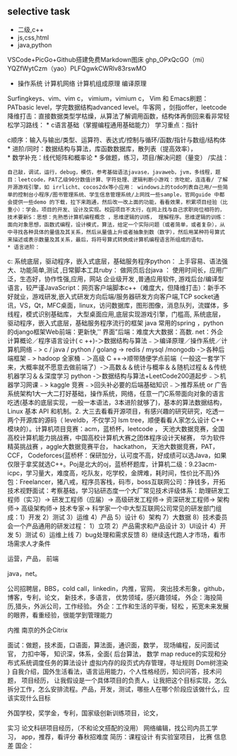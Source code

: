 ## selective task  
- 二级,c++  
- js,css,html  
- java,python

VSCode+PicGo+Github搭建免费Markdown图床
ghp_OPxQcGO（mi）YQZfWytCzm（yao）PLFQgwkCWRlv83rswMO

- 操作系统 计算机网络 计算机组成原理 编译原理

Surfingkeys、vim、vim c， vimium，vimium c， Vim 和 Emacs刷题：PATbasic level，学完数据结构advanced level。牛客网 ，剑指offer，leetcode降维打击：直接数据类型学枯燥，从算法了解调用函数，结构体再倒回来看非常轻松学习路线：
	* c语言基础（掌握编程通用基础能力）  学习重点：指针

c顺序：输入与输出/类型、运算符、表达式/控制与循环/函数/指针与数组/结构体
	* 进阶/同时：数据结构与算法，库函数数据库，散列表（提高效率），  
	* 数学补充：线代矩阵和概率论
	* 多做题，练习，项目/解决问题（量变） /实战：

    自己敲，调试，运行，debug，模仿，参考基础语法javase，javaweb，jvm，多线程，题目：leetcode，PAT乙级90分数值计算、字符处理、逻辑判断小游戏：贪吃蛇，连连看/ 了解开源游戏引擎，如 irrlicht、cocos2dx等小应用： windows上的todo列表自己用/一些简单的控制台小程序/图书管理系统、学生信息管理系统/上网找一些sample，官网guide 中都会提供一些demo 的下载，拉下来跑通，然后改一改上面的功能，看看效果，积累项目经验（比重小）：学会。项目的开发、设计及实现。校园项目不太行，在网上找与自己求职岗位相符的，技术要新S：思想：先熟悉计算机编程概念 ，思维逻辑的训练， 理解程序。思维逻辑的训练：面向对象思想，函数式编程，设计模式，算法，给定一个实际问题（或者简单，或者复杂），从中寻找各种具体的量值及其关系，然后从量值上升或者抽象到数（数字），然后用某种符号算式来描述或表示数量及其关系，最后，将符号算式转换成计算机编程语言所组成的语句。
	* 语言进阶：

c: 系统底层，驱动程序，嵌入式底层，基础服务程序python： 上手容易、语法强大、功能简单,测试 ,日常脚本工具ruby： 做网页后台java ： 使用时间长，应用广泛，生态好，协作性强,应用，网站 企业级开发  ,普通应用软件, 游戏后台/编译型语言，较严谨JavaScript：网页客户端脚本c++（难度大，但降维打击）：新手不好就业，游戏研发,嵌入式研发方向后端/服务器研发方向客户端,TCP socket通讯，VS，Qt，MFC桌面，linux，访问数据库，图形图像，消息队列，流媒体，多线程，模式识别基础库， 大型桌面应用,底层实现游戏引擎，门槛高, 系统底层，驱动程序，嵌入式底层，基础服务程序流行的框架 java 常用的spring ，python 的django框架Web前端：更新快,'' 界面”后端：难度大大数据：高数. net：外企   计算概论／程序语言设计( c ++)-＞数据结构与算法﹣＞编译原理／操作系统／计算机网络﹣> c / java / python / golang -> redis / mysqI /mongodb -＞各种后端框架﹣> hadoop 全家桶﹣＞高级 C ++->顺带随便学点前端（一般这一套学下来，大概率就不愿意去做前端了）-＞高数＆＆统计与概率＆＆随机过程＆＆传统机器学习＆＆深度学习   python -＞数据结构与算法+LeetCode200道起步﹣＞机器学习网课﹣> kaggle 竞赛﹣>回头补必要的后端基础知识﹣＞推荐系统 or 广告系统架构1大一大二打好基础，操作系统，网络，任意一门C系带面向对象的语言吃透(基本的底层实现，一般一本语法，3本进阶就够了)，基本的算法数据结构，Linux 基本 API 和机制。2. 大三去看看开源项目，有感兴趣的研究研究，吃透一两个开源库的源码（ leveldb，不仅学习 lsm tree，顺便看看人家怎么设计 C++ 模块的）。计算机项目竞赛：acm，蓝桥杯，leetcode ， 天池大数据竞赛，全国高校计算机能力挑战赛，中国高校计算机大赛之团体程序设计天梯赛， 华为软件精英挑战赛 ，aggle大数据竞赛平台， hackathon， 天池大数据竞赛，PAT， CCF， Codeforces{蓝桥杯：保研加分，认可度不高，好成绩可以选Java，如果仅限于拿奖就选C++。Poj是北大的oj，蓝桥杯题库，计算机二级：9.23acm-icpc，学习量大，难度高，吃队友，吃学校，金牌难，耗时间，性价比不高}外包：Freelancer，猪八戒，程序员客栈，码市，boss互联网公司：挣钱多，开拓技术视野面试：考察基础，学习钻研态度一个大厂常见技术评级体系：助理研发工程师（实习）-> 研发工程师（应届）-> 高级研发工程师-> 资深研发工程师-> 架构师-> 高级架构师-> 技术专家-> 科学家一个中大型互联网公司常见的研发部门组成：1）开发 2）测试 3）运维 4）产品 5）设计 6）架构 7）大数据 8）技术委员会一个产品通用的研发过程： 1）立项 2）产品需求和产品设计 3）UI设计 4）开发 5）测试 6）运维上线 7）bug处理和需求反馈 8）继续迭代跑人才市场，看市场需求人才条件

运营，产品，
 前端

java，net。

公司招聘层，BBS，cold call，linkedin，内推，官网，
突出技术形象，github，博客，专利，论文，
新技术，多语言，
优势领域，感兴趣领域，
外企：海投简历,猎头，外派公司，工作经验。
外企：工作和生活的平衡，轻松 ，拓宽未来发展的眼界，看重经验，很能学到管理能力

内推
南京的外企Citrix

面试：做题，技术面，口语面，算法面，通识面，数学， 现场编程，反问面试官，
力扣中等，
知识深，体系，全面{
后台算法， 数学
map reduce的实现和分布式系统调度任务的算法设计
虚拟内存的段页式内存管理，寻址规则
Dom树渲染
}
自我介绍，国外生活看法，语言运用能力，个人性格经历，知识问答，技术问题，
项目经历，
让我假设是一个具体项目的负责人，让我把这个目标实现，怎么拆分工作，怎么安排流程。产品，开发，测试，哪些人在哪个阶段应该做什么，应该实现什么目标

外国学校，奖学金，专利，国家级创新训练项目，论文，

实习
论文科研项目经历，（不和论文搭配的没用）
网络编辑，找公司内员工学习，
app，推荐，看评分
春秋招难度
简历：课程设计
有实验室项目， 比赛
信息差
国企：